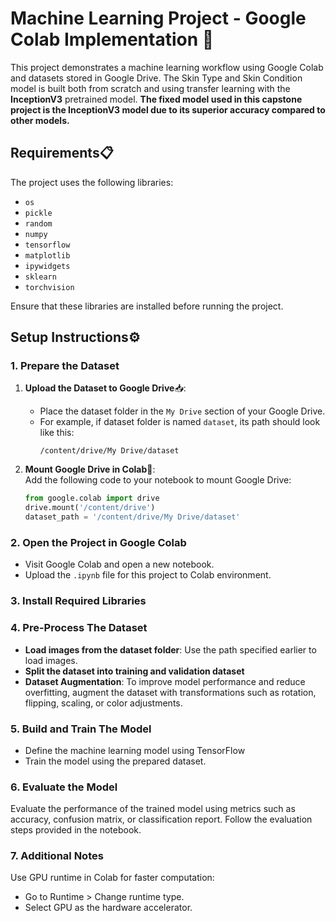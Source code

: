 # Machine Learning Project - Google Colab Implementation 🚀

This project demonstrates a machine learning workflow using Google Colab and datasets stored in Google Drive.
The Skin Type and Skin Condition model is built both from scratch and using transfer learning with the **InceptionV3** pretrained model. **The fixed model used in this capstone project is the InceptionV3 model due to its superior accuracy compared to other models.**

## Requirements📋
The project uses the following libraries:
- `os`
- `pickle`
- `random`
- `numpy`
- `tensorflow`
- `matplotlib`
- `ipywidgets`
- `sklearn`
- `torchvision`

Ensure that these libraries are installed before running the project.

## Setup Instructions⚙️

### 1. Prepare the Dataset
1. **Upload the Dataset to Google Drive**📥:  
   - Place the dataset folder in the `My Drive` section of your Google Drive.  
   - For example, if dataset folder is named `dataset`, its path should look like this:  
     ```
     /content/drive/My Drive/dataset
     ```

2. **Mount Google Drive in Colab**🔗:  
   Add the following code to your notebook to mount Google Drive:  
   ```python
   from google.colab import drive
   drive.mount('/content/drive')
   dataset_path = '/content/drive/My Drive/dataset'


### 2. Open the Project in Google Colab
- Visit Google Colab and open a new notebook.
- Upload the `.ipynb` file for this project to Colab environment.


### 3. Install Required Libraries


### 4. Pre-Process The Dataset
- **Load images from the dataset folder**: Use the path specified earlier to load images.
- **Split the dataset into training and validation dataset**
- **Dataset Augmentation**: To improve model performance and reduce overfitting, augment the dataset with transformations such as rotation, flipping, scaling, or color adjustments.


### 5. Build and Train The Model
- Define the machine learning model using TensorFlow
- Train the model using the prepared dataset.


### 6. Evaluate the Model
Evaluate the performance of the trained model using metrics such as accuracy, confusion matrix, or classification report. Follow the evaluation steps provided in the notebook.


### 7. Additional Notes
Use GPU runtime in Colab for faster computation:
- Go to Runtime > Change runtime type.
- Select GPU as the hardware accelerator.

